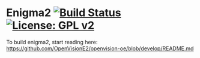 Enigma2 [![Build Status](https://travis-ci.org/OpenVisionE2/enigma2-openvision.svg?branch=develop)](https://travis-ci.org/OpenVisionE2/enigma2-openvision) [![License: GPL v2](https://img.shields.io/badge/License-GPL%20v2-blue.svg)](https://www.gnu.org/licenses/old-licenses/gpl-2.0.en.html)
==========
To build enigma2, start reading here: https://github.com/OpenVisionE2/openvision-oe/blob/develop/README.md
